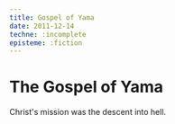 ```yaml
---
title: Gospel of Yama
date: 2011-12-14
techne: :incomplete
episteme: :fiction
---
```


# The Gospel of Yama

Christ's mission was the descent into hell.


